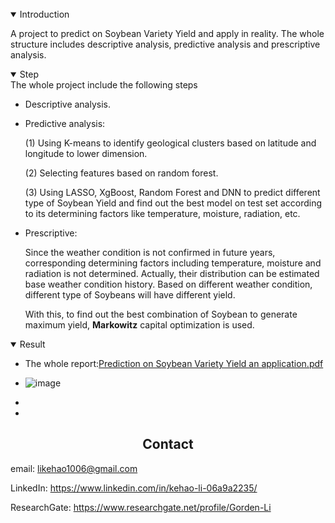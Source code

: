 <br>

<details open>
<summary>Introduction</summary>

A project to predict on Soybean Variety Yield and apply in reality. The whole structure includes descriptive analysis, predictive analysis and prescriptive analysis.

</details>

<details open>
<summary>Step</summary>
The whole project include the following steps

- Descriptive analysis.

- Predictive analysis: 

  (1) Using K-means to identify geological clusters based on latitude and longitude to lower dimension. 

  (2) Selecting features based on random forest.

  (3) Using LASSO, XgBoost, Random Forest and DNN to predict different type of Soybean Yield and find out the best model on test set according to its determining factors like temperature, moisture, radiation, etc. 

- Prescriptive:

  Since the weather condition is not confirmed in future years, corresponding determining factors including temperature, moisture and radiation is not determined. Actually, their distribution can be estimated base weather condition history. Based on different weather condition, different type of Soybeans will have different yield.

  With this, to find out the best combination of Soybean to generate maximum yield, **Markowitz** capital optimization is used.

</details>

<details open>
<summary>Result</summary>

- The whole report:[Prediction on Soybean Variety Yield an application.pdf](https://github.com/LeeGorden/Prediction-on-Soybean-Variety-Yield-and-apply-to-Soybean-Variety-Selection/files/8703041/Prediction.on.Soybean.Variety.Yield.an.application.pdf)

  
- ![image](https://user-images.githubusercontent.com/72702872/168672066-dcd3c8eb-11b0-4ffb-b2de-0cbfe7f7399f.png)

- 

- 

</details>

## <div align="center">Contact</div>

email: likehao1006@gmail.com

LinkedIn: https://www.linkedin.com/in/kehao-li-06a9a2235/

ResearchGate: https://www.researchgate.net/profile/Gorden-Li

<br>

